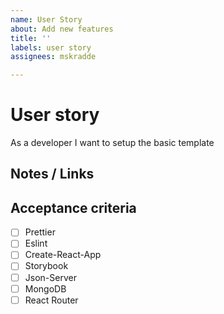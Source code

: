 ```yaml
---
name: User Story
about: Add new features
title: ''
labels: user story
assignees: mskradde

---
```


# User story 
As a developer I want to setup the basic template

## Notes / Links  

## Acceptance criteria

- [ ] Prettier
- [ ] Eslint
- [ ] Create-React-App
- [ ] Storybook
- [ ] Json-Server
- [ ] MongoDB
- [ ] React Router

